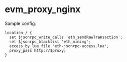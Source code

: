 # evm_proxy_nginx

Sample config:
```
location / {
  set $jsonrpc_write_calls 'eth_sendRawTransaction';
  set $jsonrpc_blacklist 'eth_mining';
  access_by_lua_file 'eth-jsonrpc-access.lua';
  proxy_pass http://$proxy;
}
```
